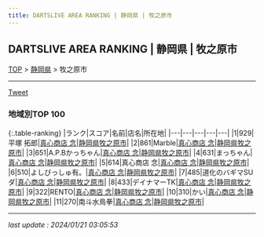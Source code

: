 ```yaml
---
title: DARTSLIVE AREA RANKING | 静岡県 | 牧之原市
---
```

## DARTSLIVE AREA RANKING | 静岡県 | 牧之原市

[TOP](/darts/rank/) > [静岡県](/darts/rank/静岡県/) > 牧之原市

___

<a href="https://twitter.com/share?ref_src=twsrc%5Etfw" data-text="DARTSLIVE AREA RANKING | 静岡県牧之原市" class="twitter-share-button" data-via="DARTSLIVE" data-hashtags="DARTSLIVE" data-related="DARTSLIVE" data-show-count="false">Tweet</a>

### 地域別TOP 100

{:.table-ranking}
|ランク|スコア|名前|店名|所在地|
|---|---|---|---|---|
|1|929|平塚 拓郎|<a href="https://search.dartslive.com/jp/shop/45e03e439d919d180d9b047a20a7ba1e">真心商店 念</a>|<a href="/darts/rank/静岡県/牧之原市">静岡県牧之原市</a>|
|2|861|Marble|<a href="https://search.dartslive.com/jp/shop/45e03e439d919d180d9b047a20a7ba1e">真心商店 念</a>|<a href="/darts/rank/静岡県/牧之原市">静岡県牧之原市</a>|
|3|651|A.P.Bかっちゃん|<a href="https://search.dartslive.com/jp/shop/45e03e439d919d180d9b047a20a7ba1e">真心商店 念</a>|<a href="/darts/rank/静岡県/牧之原市">静岡県牧之原市</a>|
|4|631|まっちゃん|<a href="https://search.dartslive.com/jp/shop/45e03e439d919d180d9b047a20a7ba1e">真心商店 念</a>|<a href="/darts/rank/静岡県/牧之原市">静岡県牧之原市</a>|
|5|614|真心商店 念|<a href="https://search.dartslive.com/jp/shop/45e03e439d919d180d9b047a20a7ba1e">真心商店 念</a>|<a href="/darts/rank/静岡県/牧之原市">静岡県牧之原市</a>|
|6|510|よしびっしゅ有。|<a href="https://search.dartslive.com/jp/shop/45e03e439d919d180d9b047a20a7ba1e">真心商店 念</a>|<a href="/darts/rank/静岡県/牧之原市">静岡県牧之原市</a>|
|7|485|道化のバギマSUダ|<a href="https://search.dartslive.com/jp/shop/45e03e439d919d180d9b047a20a7ba1e">真心商店 念</a>|<a href="/darts/rank/静岡県/牧之原市">静岡県牧之原市</a>|
|8|433|デイナマーTK|<a href="https://search.dartslive.com/jp/shop/45e03e439d919d180d9b047a20a7ba1e">真心商店 念</a>|<a href="/darts/rank/静岡県/牧之原市">静岡県牧之原市</a>|
|9|322|RENTO|<a href="https://search.dartslive.com/jp/shop/45e03e439d919d180d9b047a20a7ba1e">真心商店 念</a>|<a href="/darts/rank/静岡県/牧之原市">静岡県牧之原市</a>|
|10|310|かい|<a href="https://search.dartslive.com/jp/shop/45e03e439d919d180d9b047a20a7ba1e">真心商店 念</a>|<a href="/darts/rank/静岡県/牧之原市">静岡県牧之原市</a>|
|11|270|南斗水鳥拳|<a href="https://search.dartslive.com/jp/shop/45e03e439d919d180d9b047a20a7ba1e">真心商店 念</a>|<a href="/darts/rank/静岡県/牧之原市">静岡県牧之原市</a>|



___

_last update : 2024/01/21 03:05:53_


<script src="https://cdnjs.cloudflare.com/ajax/libs/jquery/3.6.1/jquery.min.js" integrity="sha512-aVKKRRi/Q/YV+4mjoKBsE4x3H+BkegoM/em46NNlCqNTmUYADjBbeNefNxYV7giUp0VxICtqdrbqU7iVaeZNXA==" crossorigin="anonymous" referrerpolicy="no-referrer"></script>
<script src="https://cdnjs.cloudflare.com/ajax/libs/jquery.tablesorter/2.31.3/js/jquery.tablesorter.min.js" integrity="sha512-qzgd5cYSZcosqpzpn7zF2ZId8f/8CHmFKZ8j7mU4OUXTNRd5g+ZHBPsgKEwoqxCtdQvExE5LprwwPAgoicguNg==" crossorigin="anonymous" referrerpolicy="no-referrer"></script>
<link rel="stylesheet" href="https://cdnjs.cloudflare.com/ajax/libs/jquery.tablesorter/2.31.3/css/theme.default.min.css" integrity="sha512-wghhOJkjQX0Lh3NSWvNKeZ0ZpNn+SPVXX1Qyc9OCaogADktxrBiBdKGDoqVUOyhStvMBmJQ8ZdMHiR3wuEq8+w==" crossorigin="anonymous" referrerpolicy="no-referrer" />
<script>
$(function() {
    $(".table-ranking").tablesorter({sortList:[[0, 0]]});
});
</script>

<script async src="https://platform.twitter.com/widgets.js" charset="utf-8"></script>